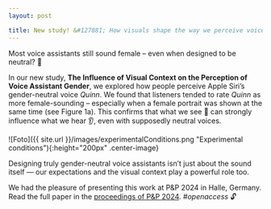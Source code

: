 ```yaml
---
layout: post

title: New study! &#127881; How visuals shape the way we perceive voice assistant gender
---
```


Most voice assistants still sound female – even when designed to be neutral? 🤔

In our new study, <strong>The Influence of Visual Context on the Perception of Voice Assistant Gender</strong>, we explored how people perceive Apple Siri’s gender-neutral voice <em>Quinn</em>.
We found that listeners tended to rate <em>Quinn</em> as more female-sounding – especially when a female portrait was shown at the same time (see Figure 1a). This confirms that what we see 👀 can strongly influence what we hear 👂, even with supposedly neutral voices.

![Foto]({{ site.url }}/images/experimentalConditions.png "Experimental conditions"){:height="200px" .center-image}

Designing truly gender-neutral voice assistants isn’t just about the sound itself — our expectations and the visual context play a powerful role too.

We had the pleasure of presenting this work at P&P 2024 in Halle, Germany. Read the full paper in the <a href="http://dx.doi.org/10.25673/116710" target="_blank" rel="noopener">proceedings of P&P 2024</a>. <em>#openaccess</em> &#128275;
